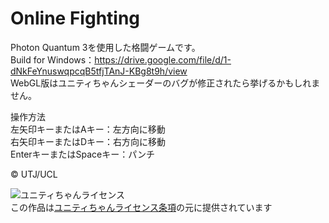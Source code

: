 # Online Fighting

Photon Quantum 3を使用した格闘ゲームです。  
Build for Windows：https://drive.google.com/file/d/1-dNkFeYnuswqpcqB5tfjTAnJ-KBg8t9h/view  
WebGL版はユニティちゃんシェーダーのバグが修正されたら挙げるかもしれません。

操作方法  
左矢印キーまたはAキー：左方向に移動  
右矢印キーまたはDキー：右方向に移動  
EnterキーまたはSpaceキー：パンチ


© UTJ/UCL  

![ユニティちゃんライセンス](http://unity-chan.com/images/imageLicenseLogo.png)  
この作品は[ユニティちゃんライセンス条項][1]の元に提供されています

[1]: http://unity-chan.com/contents/license_jp/ 
